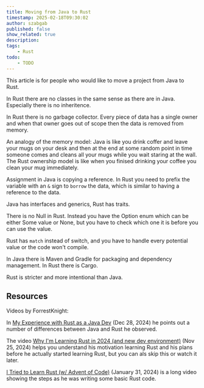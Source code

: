 ```yaml
---
title: Moving from Java to Rust
timestamp: 2025-02-18T09:30:02
author: szabgab
published: false
show_related: true
description:
tags:
    - Rust
todo:
    - TODO
---
```


This article is for people who would like to move a project from Java to Rust.


In Rust there are no classes in the same sense as there are in Java. Especially there is no inheritence.

In Rust there is no garbage collector. Every piece of data has a single owner and when that owner goes out of scope then the data is removed from memory.

An analogy of the memory model: Java is like you drink coffer and leave your mugs on your desk and then at the end at some random point in time someone comes and cleans all your mugs while you wait staring at the wall.
The Rust ownership model is like when you finised drinking your coffee you clean your mug immediately.

Assignment in Java is copying a reference. In Rust you need to prefix the variable with an `&` sign to `borrow` the data, which is similar to having a reference to the data.

Java has interfaces and generics, Rust has traits.

There is no Null in Rust. Instead you have the Option enum which can be either Some value or None, but you have to check which one it is before you can use the value.

Rust has `match` instead of switch, and you have to handle every potential value or the code won't compile.

In Java there is Maven and Gradle for packaging and dependency management. In Rust there is Cargo.

Rust is stricter and more intentional than Java.


## Resources

Videos by ForrestKnight:

In [My Experience with Rust as a Java Dev](https://www.youtube.com/watch?v=a0LtFp-7T2s) (Dec 28, 2024) he points out a number of differences between Java and Rust he observed.

The video [Why I'm Learning Rust in 2024 (and new dev environment)](https://www.youtube.com/watch?v=3q3OXiyUQk4) (Nov 25, 2024) helps you understand his motivation
learning Rust and his plans before he actually started learning Rust, but you can als skip this or watch it later.

[I Tried to Learn Rust (w/ Advent of Code)](https://www.youtube.com/watch?v=e5YfD4NHlCI) (January 31, 2024) is a long video showing the steps as he was writing some basic Rust code.


